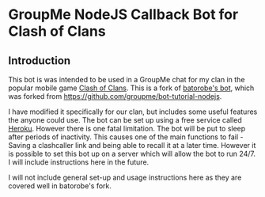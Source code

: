 # GroupMe NodeJS Callback Bot for Clash of Clans

## Introduction

This bot is was intended to be used in a GroupMe chat for my clan in the popular mobile game [Clash of Clans](http://supercell.com/en/games/clashofclans/). This is a fork of [batorobe's bot](https://github.com/batorobe/bot-tutorial-nodejs-rMA32), which was forked from https://github.com/groupme/bot-tutorial-nodejs.

I have modified it specifically for our clan, but includes some useful features the anyone could use. The bot can be set up using a free service called [Heroku](https://dashboard.heroku.com/apps). However there is one fatal limitation. The bot will be put to sleep after periods of inactivity. This causes one of the main functions to fail - Saving a clashcaller link and being able to recall it at a later time. However it is possible to set this bot up on a server which will allow the bot to run 24/7. I will include instructions here in the future.

I will not include general set-up and usage instructions here as they are covered well in batorobe's fork.
